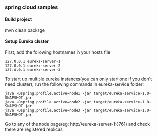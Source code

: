 ### spring cloud samples

#### Build project

mvn clean package

#### Setup Eureka cluster

First, add the following hostnames in your hosts file

```
127.0.0.1 eureka-server-1
127.0.0.1 eureka-server-2
127.0.0.1 eureka-server-3
```

To start up multiple eureka instances(you can only start one if you don't need cluster),
run the following commands in eureka-service folder:

```
java -Dspring.profile.active=node1 -jar target/eureka-service-1.0-SNAPSHOT.jar
java -Dspring.profile.active=node2 -jar target/eureka-service-1.0-SNAPSHOT.jar
java -Dspring.profile.active=node3 -jar target/eureka-service-1.0-SNAPSHOT.jar
```

Go to any of the node page(eg: http://eureka-server-1:8761) and check there are registered replicas

